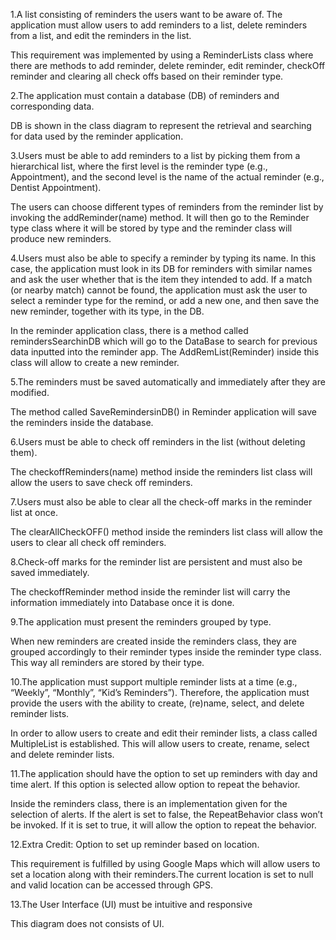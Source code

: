 1.A list consisting of reminders the users want to be aware of. The application must allow users to add reminders to a list, delete reminders from a list, and edit the reminders in the list.

This requirement was implemented by using a ReminderLists class where there are methods to add reminder, delete reminder, edit reminder, checkOff reminder and clearing all check offs based on their reminder type. 

2.The application must contain a database (DB) of reminders and corresponding data. 

DB is shown in the class diagram to represent the retrieval and searching for data used by the reminder application.

3.Users must be able to add reminders to a list by picking them from a hierarchical list, where the first level is the reminder type (e.g., Appointment), and the second level is the name of the actual reminder (e.g., Dentist Appointment). 

The users can choose different types of reminders from the reminder list by invoking the addReminder(name) method. It will then go to the Reminder type class where it will be stored by type and the reminder class will produce new reminders. 

4.Users must also be able to specify a reminder by typing its name. In this case, the application must look in its DB for reminders with similar names and ask the user whether that is the item they intended to add. If a match (or nearby match) cannot be found, the application must ask the user to select a reminder type for the remind, or add a new one, and then save the new reminder, together with its type, in the DB. 

In the reminder application class, there is a method called remindersSearchinDB which will go to the DataBase to search for previous data inputted into the reminder app. The AddRemList(Reminder) inside this class will allow to create a new reminder. 

5.The reminders must be saved automatically and immediately after they are modified. 

The method called SaveRemindersinDB() in Reminder application will save the reminders inside the database.

6.Users must be able to check off reminders in the list (without deleting them). 

The checkoffReminders(name) method inside the reminders list class will allow the users to save check off reminders. 


7.Users must also be able to clear all the check-off marks in the reminder list at once. 

The clearAllCheckOFF() method inside the reminders list class will allow the users to clear all check off reminders.


8.Check-off marks for the reminder list are persistent and must also be saved immediately. 

The checkoffReminder method inside the reminder list will carry the information immediately into Database once it is done. 

9.The application must present the reminders grouped by type. 

When new reminders are created inside the reminders class, they are grouped accordingly to their reminder types inside the reminder type class. This way all reminders are stored by their type.

10.The application must support multiple reminder lists at a time (e.g., “Weekly”, “Monthly”, “Kid’s Reminders”). Therefore, the application must provide the users with the ability to create, (re)name, select, and delete reminder lists. 

In order to allow users to create and edit their reminder lists, a class called MultipleList is established. This will allow users to create, rename, select and delete reminder lists.

11.The application should have the option to set up reminders with day and time alert. If this option is selected allow option to repeat the behavior. 

Inside the reminders class, there is an implementation given for the selection of alerts. If the alert is set to false, the RepeatBehavior class won’t be invoked. If it is set to true, it will allow the option to repeat the behavior.

12.Extra Credit: Option to set up reminder based on location.

This requirement is fulfilled by using Google Maps which will allow users to set a location along with their reminders.The current location is set to null and valid location can be accessed through GPS. 

13.The User Interface (UI) must be intuitive and responsive

This diagram does not consists of UI.
